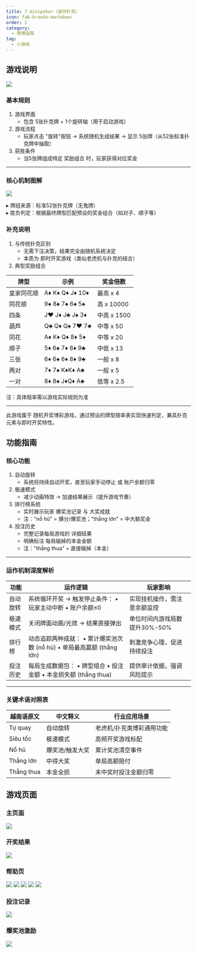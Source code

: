 ```yaml
---
title: 7.minipoker（迷你扑克）
icon: fa6-brands:markdown
order: 2
category:
  - 使用指南
tag:
  - 小游戏
---
```


## 游戏说明
![](/images/minipoker.png)

### 基本规则
1. 游戏界面
    - 包含 5张扑克牌 + 1个旋转轴（用于启动游戏）
2. 游戏流程
    - 玩家点击 "旋转"按钮 → 系统随机生成结果 → 显示 5张牌（从52张标准扑克牌中抽取）
3. 获胜条件
    - 当5张牌组成特定 奖励组合 时，玩家获得对应奖金

---

### 核心机制图解
![](/images/ct/7-hxjz.png)

▸ 牌组来源：标准52张扑克牌（无鬼牌）  
▸ 胜负判定：根据最终牌型匹配预设的奖金组合（如对子、顺子等）  


### 补充说明
1. 与传统扑克区别
    - 无需下注决策，结果完全由随机系统决定
    - 本质为 即时开奖游戏（类似老虎机与扑克的结合）
2. 典型奖励组合

| 牌型 | 示例 | 奖金倍数 |
| --- | --- | --- |
| 皇家同花顺 | A♦ K♦ Q♦ J♦ 10♦ | 最高 x 4 |
| 同花顺 | 9♠ 8♠ 7♠ 6♠ 5♠ | 高 x 10000 |
| 四条 | J♥ J♦ J♣ J♠ 3♦ | 中高 x 1500 |
| 葫芦 | Q♣ Q♦ Q♠ 7♥ 7♣ | 中等 x 50 |
| 同花 | A♦ K♦ Q♦ 8♦ 5♦ | 中等 x 20 |
| 顺子 | 5♦ 6♠  7♦ 8♦ 9♣ | 中低 x 13 |
| 三张 | 6♦ 6♠  6♦ 8♦ 9♣ | 一般 x 8 |
| 两对 | 7♦ 7♠  K♦K♦ A♣ | 一般 x 5 |
| 一对 | 8♦ 8♠ J♦Q♦ A♣ | 低等 x 2.5 |


注：具体赔率需以游戏实际规则为准

---

此游戏属于 随机开奖博彩游戏，通过预设的牌型赔率表实现快速判定，兼具扑克元素与即时开奖特性。

## 功能指南
### 核心功能
1. 自动旋转
    - 系统将持续自动开奖，直至玩家手动停止 或 账户余额归零
2. 极速模式
    - 减少动画特效 → 加速结果展示（提升游戏节奏）
3. 排行榜系统
    - 实时展示玩家 爆奖池记录 与 大奖成就
    - 注："nổ hũ" = 爆分/爆奖池；"thẳng lớn" = 中大额奖金
4. 投注历史
    - 完整记录每局游戏的 详细结果
    - 明确标注 每局输掉的本金金额
    - 注："thẳng thua" = 直接输掉（本金）

---

### 运作机制深度解析
| 功能 | 运作逻辑 | 玩家影响 |
| --- | --- | --- |
| 自动旋转 | 系统循环开奖 → 触发停止条件：   • 玩家主动中断   • 账户余额≤0 | 实现挂机操作，需注意余额监控 |
| 极速模式 | 关闭牌面动画/光效 → 结果直接弹出 | 单位时间内游戏局数提升30%-50% |
| 排行榜 | 动态追踪两种成就：   • 累计爆奖池次数 (nổ hũ)   • 单局最高赢额 (thẳng lớn) | 刺激竞争心理，促进持续投注 |
| 投注历史 | 每局生成数据包：   • 牌型组合   • 投注金额   • 本金损失额 (thẳng thua) | 提供审计依据，强调风险提示 |


---

### 关键术语对照表
| 越南语原文 | 中文释义 | 行业应用场景 |
| --- | --- | --- |
| Tự quay | 自动旋转 | 老虎机/扑克类博彩通用功能 |
| Siêu tốc | 极速模式 | 高频开奖游戏标配 |
| Nổ hũ | 爆奖池/触发大奖 | 累计奖池清空事件 |
| Thẳng lớn | 中得大奖 | 单局高额赔付 |
| Thẳng thua | 本金全损 | 未中奖时投注金额归零 |




## 游戏页面
### 主页面
![](/images/minipoker/index.png)

### 开奖结果
![](/images/minipoker/index-2.png)

### 帮助页
![](/images/minipoker/help-1.png)
![](/images/minipoker/help-2.png)
![](/images/minipoker/help-3.png)
![](/images/minipoker/help-4.png)
![](/images/minipoker/help-5.png)

### 投注记录
![](/images/minipoker/my.png)

### 爆奖池激励
![](/images/minipoker/his.png)

